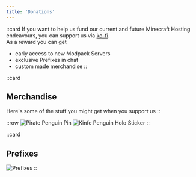 ```yaml
---
title: 'Donations'
---
```

::card
If you want to help us fund our current and future Minecraft Hosting endeavours, you can support us via <a href='https://ko-fi.com/penguinnetwork' target="_blank">ko-fi</a>.  
As a reward you can get
- early access to new Modpack Servers
- exclusive Prefixes in chat
- custom made merchandise
::

::card
## Merchandise
Here's some of the stuff you might get when you support us
::

::row
![Pirate Penguin Pin](/img/docs/pirate-pin.jpg "This little fella is coming for your booty")
![Kinfe Penguin Holo Sticker](/img/docs/knife-holo-sticker.jpg "This little fella is coming for your booty")
::

::card
## Prefixes
![Prefixes](/img/docs/prefixes.png "Here's what your fancy rank will look like in chat")
::

